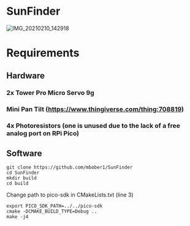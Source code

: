 # SunFinder
![IMG_20210210_142918](https://user-images.githubusercontent.com/44072895/109316033-78d46d80-784b-11eb-86a2-9024d794835f.jpg)

# Requirements

## Hardware
### 2x Tower Pro Micro Servo 9g
### Mini Pan Tilt (https://www.thingiverse.com/thing:708819)
### 4x Photoresistors (one is unused due to the lack of a free analog port on RPi Pico)

## Software

```
git clone https://github.com/mbober1/SunFinder
cd SunFinder
mkdir build
cd build
```
Change path to pico-sdk in CMakeLists.txt (line 3)
```
export PICO_SDK_PATH=../../pico-sdk
cmake -DCMAKE_BUILD_TYPE=Debug ..
make -j4
```

